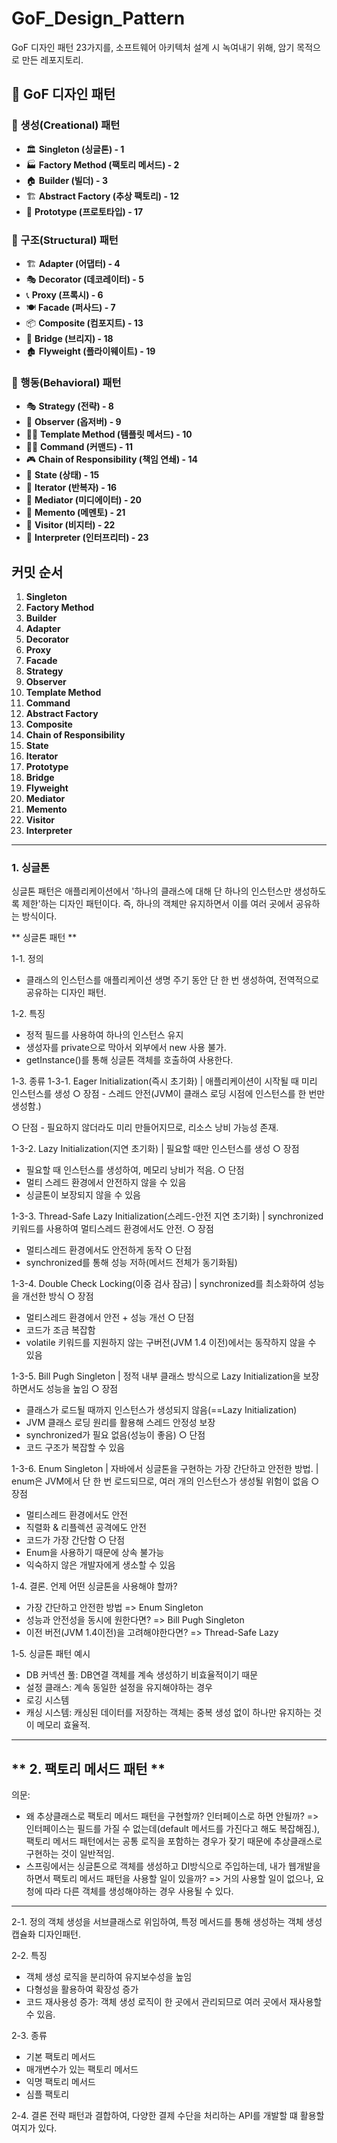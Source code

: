 # GoF_Design_Pattern

GoF 디자인 패턴 23가지를, 소프트웨어 아키텍처 설계 시 녹여내기 위해, 암기 목적으로 만든 레포지토리.

## 📂 GoF 디자인 패턴

### 📁 생성(Creational) 패턴
- 🏛️ **Singleton (싱글톤) - 1**
- 🏭 **Factory Method (팩토리 메서드) - 2**
- 🏠 **Builder (빌더) - 3**
- 🏗️ **Abstract Factory (추상 팩토리) - 12**
- 📝 **Prototype (프로토타입) - 17**

### 📁 구조(Structural) 패턴
- 🏗️ **Adapter (어댑터) - 4**
- 🎭 **Decorator (데코레이터) - 5**
- 📞 **Proxy (프록시) - 6**
- 🍽️ **Facade (퍼사드) - 7**
- 📦 **Composite (컴포지트) - 13**
- 🔗 **Bridge (브리지) - 18**
- 🏚️ **Flyweight (플라이웨이트) - 19**

### 📁 행동(Behavioral) 패턴
- 🎭 **Strategy (전략) - 8**
- 👮 **Observer (옵저버) - 9**
- 🧑‍💻 **Template Method (템플릿 메서드) - 10**
- 🧑‍🏫 **Command (커맨드) - 11**
- 🎮 **Chain of Responsibility (책임 연쇄) - 14**
- 🤝 **State (상태) - 15**
- 📜 **Iterator (반복자) - 16**
- 📑 **Mediator (미디에이터) - 20**
- 🔄 **Memento (메멘토) - 21**
- 📡 **Visitor (비지터) - 22**
- 📩 **Interpreter (인터프리터) - 23**

## 커밋 순서
1. **Singleton**
2. **Factory Method**
3. **Builder**
4. **Adapter**
5. **Decorator**
6. **Proxy**
7. **Facade**
8. **Strategy**
9. **Observer**
10. **Template Method**
11. **Command**
12. **Abstract Factory**
13. **Composite**
14. **Chain of Responsibility**
15. **State**
16. **Iterator**
17. **Prototype**
18. **Bridge**
19. **Flyweight**
20. **Mediator**
21. **Memento**
22. **Visitor**
23. **Interpreter**

---

### 1. 싱글톤
싱글톤 패턴은 애플리케이션에서 '하나의 클래스에 대해 단 하나의 인스턴스만 생성하도록 제한'하는 디자인 패턴이다.
즉, 하나의 객체만 유지하면서 이를 여러 곳에서 공유하는 방식이다.

** 싱글톤 패턴 **

1-1. 정의
- 클래스의 인스턴스를 애플리케이션 생명 주기 동안 단 한 번 생성하여, 전역적으로 공유하는 디자인 패턴.

1-2. 특징
- 정적 필드를 사용하여 하나의 인스턴스 유지
- 생성자를 private으로 막아서 외부에서 new 사용 불가.
- getInstance()를 통해 싱글톤 객체를 호출하여 사용한다.

1-3. 종류
1-3-1. Eager Initialization(즉시 초기화)
   | 애플리케이션이 시작될 때 미리 인스턴스를 생성
   ○ 장점
    - 스레드 안전(JVM이 클래스 로딩 시점에 인스턴스를 한 번만 생성함.)

   ○ 단점
    - 필요하지 않더라도 미리 만들어지므로, 리소스 낭비 가능성 존재.

1-3-2. Lazy Initialization(지연 초기화)
| 필요할 때만 인스턴스를 생성
○ 장점
- 필요할 때 인스턴스를 생성하여, 메모리 낭비가 적음.
○ 단점
- 멀티 스레드 환경에서 안전하지 않을 수 있음
- 싱글톤이 보장되지 않을 수 있음

1-3-3. Thread-Safe Lazy Initialization(스레드-안전 지연 초기화)
| synchronized 키워드를 사용하여 멀티스레드 환경에서도 안전.
○ 장점
- 멀티스레드 환경에서도 안전하게 동작
○ 단점
- synchronized를 통해 성능 저하(메서드 전체가 동기화됨)

1-3-4. Double Check Locking(이중 검사 잠금)
| synchronized를 최소화하여 성능을 개선한 방식
○ 장점
- 멀티스레드 환경에서 안전 + 성능 개선
○ 단점
- 코드가 조금 복잡함
- volatile 키워드를 지원하지 않는 구버전(JVM 1.4 이전)에서는 동작하지 않을 수 있음

1-3-5. Bill Pugh Singleton
| 정적 내부 클래스 방식으로 Lazy Initialization을 보장하면서도 성능을 높임
○ 장점
- 클래스가 로드될 때까지 인스턴스가 생성되지 않음(==Lazy Initialization)
- JVM 클래스 로딩 원리를 활용해 스레드 안정성 보장
- synchronized가 필요 없음(성능이 좋음)
○ 단점
- 코드 구조가 복잡할 수 있음

1-3-6. Enum Singleton
| 자바에서 싱글톤을 구현하는 가장 간단하고 안전한 방법.
| enum은 JVM에서 단 한 번 로드되므로, 여러 개의 인스턴스가 생성될 위험이 없음
○ 장점
- 멀티스레드 환경에서도 안전
- 직렬화 & 리플렉션 공격에도 안전
- 코드가 가장 간단함
○ 단점
- Enum을 사용하기 때문에 상속 불가능
- 익숙하지 않은 개발자에게 생소할 수 있음


1-4. 결론. 언제 어떤 싱글톤을 사용해야 할까?
- 가장 간단하고 안전한 방법 => Enum Singleton
- 성능과 안전성을 동시에 원한다면? => Bill Pugh Singleton
- 이전 버전(JVM 1.4이전)을 고려해야한다면? => Thread-Safe Lazy


1-5. 싱글톤 패턴 예시
- DB 커넥션 풀: DB연결 객체를 계속 생성하기 비효율적이기 때문
- 설정 클래스: 계속 동일한 설정을 유지해야하는 경우
- 로깅 시스템
- 캐싱 시스템: 캐싱된 데이터를 저장하는 객체는 중복 생성 없이 하나만 유지하는 것이 메모리 효율적.


---
** 2. 팩토리 메서드 패턴 **
--------------------------------------------------------------------------------------------------
의문:
- 왜 추상클래스로 팩토리 메서드 패턴을 구현할까? 인터페이스로 하면 안될까?
  => 인터페이스는 필드를 가질 수 없는데(default 메서드를 가진다고 해도 복잡해짐.), 팩토리 메서드 패턴에서는 공통 로직을 포함하는 경우가 잦기 때문에 추상클래스로 구현하는 것이 일반적임.
- 스프링에서는 싱글톤으로 객체를 생성하고 DI방식으로 주입하는데, 내가 웹개발을 하면서 팩토리 메서드 패턴을 사용할 일이 있을까?
  => 거의 사용할 일이 없으나, 요청에 따라 다른 객체를 생성해야하는 경우 사용될 수 있다.
--------------------------------------------------------------------------------------------------

2-1. 정의
   객체 생성을 서브클래스로 위임하여, 특정 메서드를 통해 생성하는 객체 생성 캡슐화 디자인패턴.

2-2. 특징
- 객체 생성 로직을 분리하여 유지보수성을 높임
- 다형성을 활용하여 확장성 증가
- 코드 재사용성 증가: 객체 생성 로직이 한 곳에서 관리되므로 여러 곳에서 재사용할 수 있음.

2-3. 종류
- 기본 팩토리 메서드
- 매개변수가 있는 팩토리 메서드
- 익명 팩토리 메서드
- 심플 팩토리

2-4. 결론
   전략 패턴과 결합하여, 다양한 결제 수단을 처리하는 API를 개발할 떄 활용할 여지가 있다.